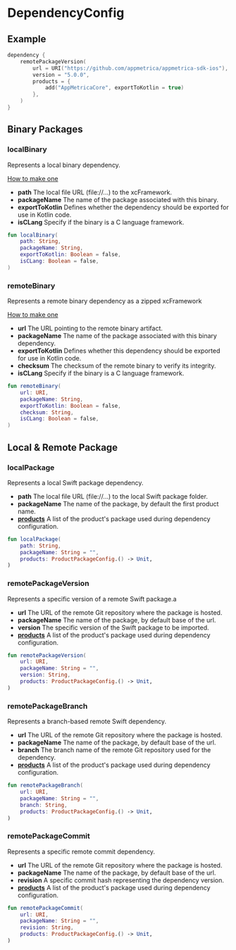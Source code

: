 # DependencyConfig

## Example

```Kotlin
dependency {
    remotePackageVersion(
        url = URI("https://github.com/appmetrica/appmetrica-sdk-ios"),
        version = "5.0.0",
        products = {
            add("AppMetricaCore", exportToKotlin = true)
        },
    )
}
```

## Binary Packages

### localBinary

Represents a local binary dependency.

<a href="https://www.avanderlee.com/swift/binary-targets-swift-package-manager/#local-binary-targets">How to make
one</a>

* **path** The local file URL (file://...) to the xcFramework.
* **packageName** The name of the package associated with this binary.
* **exportToKotlin** Defines whether the dependency should be exported for use in Kotlin code.
* **isCLang** Specify if the binary is a C language framework.

```kotlin
fun localBinary(
    path: String,
    packageName: String,
    exportToKotlin: Boolean = false,
    isCLang: Boolean = false,
)
```

### remoteBinary

Represents a remote binary dependency as a zipped xcFramework

[How to make one](https://www.avanderlee.com/swift/binary-targets-swift-package-manager/#defining-a-binary-target)

* **url** The URL pointing to the remote binary artifact.
* **packageName** The name of the package associated with this binary dependency.
* **exportToKotlin** Defines whether this dependency should be exported for use in Kotlin code.
* **checksum** The checksum of the remote binary to verify its integrity.
* **isCLang** Specify if the binary is a C language framework.

```kotlin
fun remoteBinary(
    url: URI,
    packageName: String,
    exportToKotlin: Boolean = false,
    checksum: String,
    isCLang: Boolean = false,
)
```

## Local & Remote Package

### localPackage

Represents a local Swift package dependency.

* **path** The local file URL (file://...) to the local Swift package folder.
* **packageName** The name of the package, by default the first product name.
* **[products](productPackageConfig.md)** A list of the product's package used during dependency configuration.

```kotlin
fun localPackage(
    path: String,
    packageName: String = "",
    products: ProductPackageConfig.() -> Unit,
)
```

### remotePackageVersion

Represents a specific version of a remote Swift package.a

* **url** The URL of the remote Git repository where the package is hosted.
* **packageName** The name of the package, by default base of the url.
* **version** The specific version of the Swift package to be imported.
* **[products](productPackageConfig.md)** A list of the product's package used during dependency configuration.

```kotlin
fun remotePackageVersion(
    url: URI,
    packageName: String = "",
    version: String,
    products: ProductPackageConfig.() -> Unit,
)
```

### remotePackageBranch

Represents a branch-based remote Swift dependency.

* **url** The URL of the remote Git repository where the package is hosted.
* **packageName** The name of the package, by default base of the url.
* **branch** The branch name of the remote Git repository used for the dependency.
* **[products](productPackageConfig.md)** A list of the product's package used during dependency configuration.

```kotlin
fun remotePackageBranch(
    url: URI,
    packageName: String = "",
    branch: String,
    products: ProductPackageConfig.() -> Unit,
)
```

### remotePackageCommit

Represents a specific remote commit dependency.

* **url** The URL of the remote Git repository where the package is hosted.
* **packageName** The name of the package, by default base of the url.
* **revision** A specific commit hash representing the dependency version.
* **[products](productPackageConfig.md)** A list of the product's package used during dependency configuration.

```kotlin
fun remotePackageCommit(
    url: URI,
    packageName: String = "",
    revision: String,
    products: ProductPackageConfig.() -> Unit,
)
```




